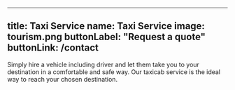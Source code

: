 
---
title: Taxi Service
name: Taxi Service
image: tourism.png
buttonLabel: "Request a quote"
buttonLink: /contact
---

Simply hire a vehicle including driver and let them take you to your destination in a comfortable and safe way. Our taxicab service is the ideal way to reach your chosen destination. 
